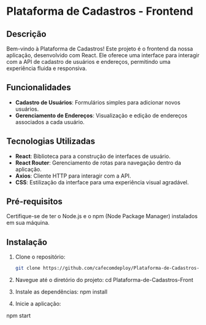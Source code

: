 # Plataforma de Cadastros - Frontend

## Descrição

Bem-vindo à Plataforma de Cadastros! Este projeto é o frontend da nossa aplicação, desenvolvido com React. Ele oferece uma interface para interagir com a API de cadastro de usuários e endereços, permitindo uma experiência fluida e responsiva.

## Funcionalidades

- **Cadastro de Usuários**: Formulários simples para adicionar novos usuários.
- **Gerenciamento de Endereços**: Visualização e edição de endereços associados a cada usuário.

## Tecnologias Utilizadas

- **React**: Biblioteca para a construção de interfaces de usuário.
- **React Router**: Gerenciamento de rotas para navegação dentro da aplicação.
- **Axios**: Cliente HTTP para interagir com a API.
- **CSS**: Estilização da interface para uma experiência visual agradável.

## Pré-requisitos

Certifique-se de ter o Node.js e o npm (Node Package Manager) instalados em sua máquina.

## Instalação

1. Clone o repositório:

   ```bash
   git clone https://github.com/cafecomdeploy/Plataforma-de-Cadastros-Front.git

2. Navegue até o diretório do projeto:
cd Plataforma-de-Cadastros-Front

3. Instale as dependências:
npm install

4. Inicie a aplicação:

npm start
